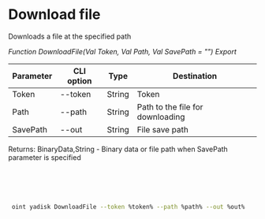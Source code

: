 ﻿---
sidebar_position: 7
---

# Download file
 Downloads a file at the specified path


*Function DownloadFile(Val Token, Val Path, Val SavePath = "") Export*

 | Parameter | CLI option | Type | Destination |
 |-|-|-|-|
 | Token | --token | String | Token |
 | Path | --path | String | Path to the file for downloading |
 | SavePath | --out | String | File save path |

 
 Returns: BinaryData,String - Binary data or file path when SavePath parameter is specified

```bsl title="Code example"
	

	
```

```sh title="CLI command example"
 
 oint yadisk DownloadFile --token %token% --path %path% --out %out%

```


```json title="Result"



```
